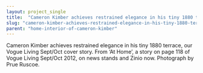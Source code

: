 ```yaml
---
layout: project_single
title:  "Cameron Kimber achieves restrained elegance in his tiny 1880 terrace, our Vogue Living Sept/Oct cover story.  From ‘At Home’, a story on page 118 of Vogue Living Sept/Oct 2012, on news stands and Zinio now.  Photograph by Prue Ruscoe."
slug: "cameron-kimber-achieves-restrained-elegance-in-his-tiny-1880-terrace-our-vogue-living-septoct-cover"
parent: "home-interior-of-cameron-kimber"
---
```

Cameron Kimber achieves restrained elegance in his tiny 1880 terrace, our Vogue Living Sept/Oct cover story.  From ‘At Home’, a story on page 118 of Vogue Living Sept/Oct 2012, on news stands and Zinio now.  Photograph by Prue Ruscoe.
